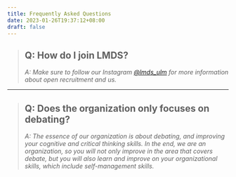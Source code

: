 ```yaml
---
title: Frequently Asked Questions
date: 2023-01-26T19:37:12+08:00
draft: false
---
```

> ## **Q﻿: How do I join LMDS?**
>
> *A: Make sure to follow our Instagram [@lmds_ulm](https://www.instagram.com/lmds_ulm/) for more information about open recruitment and us.*

- - -

> ## **Q﻿: Does the organization only focuses on debating?**
>
> *A: The essence of our organization is about debating, and improving your cognitive and critical thinking skills. In the end, we are an organization, so you will not only improve in the area that covers debate, but you will also learn and improve on your organizational skills, which include self-management skills.*